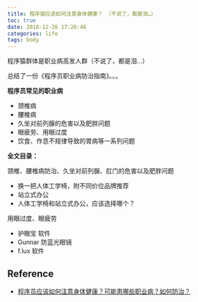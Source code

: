 ```yaml
---
title: 程序猿应该如何注意身体健康？ （不说了，都是泪…）
toc: true
date: 2018-12-26 17:26:48
categories: life
tags: body
---
```


程序猿群体是职业病高发人群（不说了，都是泪...）

总结了一份《程序员职业病防治指南》。。。

<!-- more -->

**程序员常见的职业病**

- 颈椎病
- 腰椎病
- 久坐对前列腺的危害以及肥胖问题
- 眼疲劳、用眼过度
- 饮食、作息不规律导致的胃病等一系列问题

**全文目录：**

颈椎、腰椎病防治、久坐对前列腺、肛门的危害以及肥胖问题

- 换一把人体工学椅，附不同价位品牌推荐
- 站立式办公
- 人体工学椅和站立式办公，应该选择哪个？

用眼过度、眼疲劳

- 护眼宝 软件
- Gunnar 防蓝光眼镜
- f.lux 软件

## Reference

- [程序员应该如何注意身体健康？可能患哪些职业病？如何防治？][1]

[1]: https://www.zhihu.com/question/20402689
